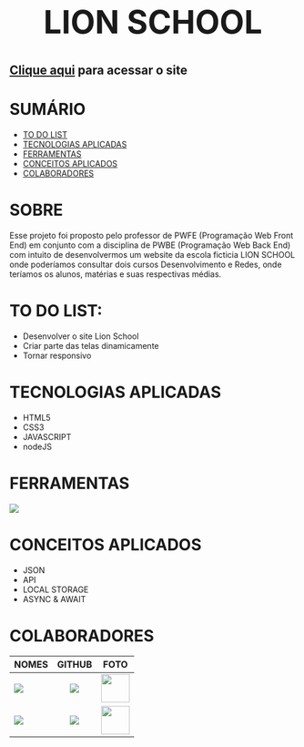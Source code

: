 # <div align="center"><h1>LION SCHOOL</h1></div>

## [Clique aqui](https://viniciusnunes137.github.io/whatsApp-senai-1-2023/ds2m/vinicius_nunes_de_oliveira/) para acessar o site

<div>   
<h1>SUMÁRIO</h1>

- [TO DO LIST](#to-do-list)
- [TECNOLOGIAS APLICADAS](#tecnologias-aplicadas)
- [FERRAMENTAS](#ferramentas)
- [CONCEITOS APLICADOS](#conceitos-aplicados)
- [COLABORADORES](#colaboradores)

</div>

   <h1>SOBRE</h1>

Esse projeto foi proposto pelo professor de PWFE (Programação Web Front End) em conjunto com a disciplina de PWBE (Programação Web Back End) com intuito de desenvolvermos um website da escola ficticia LION SCHOOL onde poderíamos consultar dois cursos Desenvolvimento e Redes, onde teríamos os alunos, matérias e suas respectivas médias.

   <h1>TO DO LIST:</h1>   
<div>

- Desenvolver o site Lion School
- Criar parte das telas dinamicamente
- Tornar responsivo

</div>

   <h1>TECNOLOGIAS APLICADAS</h1>

<div>

- HTML5
- CSS3
- JAVASCRIPT
- nodeJS

</div>

<h1>FERRAMENTAS</h1> 
       <a href="https://skillicons.dev">
      <img src="https://skillicons.dev/icons?i=vscode,github,git,postman&theme=dark" />
    </a>

<h1>CONCEITOS APLICADOS</h1>   
<div>

- JSON
- API
- LOCAL STORAGE
- ASYNC & AWAIT

</div>
   <h1>COLABORADORES</h1>

| NOMES                                                                                                                                                                                      |                                                     GITHUB                                                      |                                       FOTO                                       |
| :----------------------------------------------------------------------------------------------------------------------------------------------------------------------------------------- | :-------------------------------------------------------------------------------------------------------------: | :------------------------------------------------------------------------------: |
| <a href="https://github.com/VINICIUSNUNES137"><img src="https://img.shields.io/badge/DESENVOLVEDOR-VINICIUS%20NUNES-informational?style=for-the-badge&logo=appveyorlabelColor=FF00FF"></a> | <a href="https://github.com/VINICIUSNUNES137"><img src="https://skillicons.dev/icons?i=github&theme=dark"/></a> | <img src="https://avatars.githubusercontent.com/u/90266473?v=4" height="50"></a> |
| <a href="https://github.com/biiaduartez"><img src="https://img.shields.io/badge/DESENVOLVEDOR-BIANCA%20DUARTE-informational?style=for-the-badge&logo=appveyorlabelColor=FF00FF"></a>      | <a href="https://github.com/biiaduartez"><img src="https://skillicons.dev/icons?i=github&theme=dark"/></a> | <img src="https://avatars.githubusercontent.com/u/123369796?v=4" height="50"></a> |
